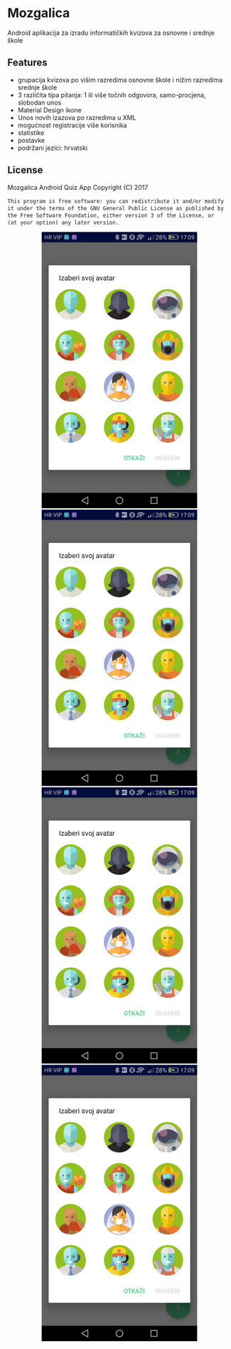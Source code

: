 # Mozgalica

Android aplikacija za izradu informatičkih kvizova za osnovne i srednje škole

## Features

- grupacija kvizova po višim razredima osnovne škole i nižim razredima srednje škole
- 3 različita tipa pitanja: 1 ili više točnih odgovora, samo-procjena, slobodan unos
- Material Design ikone
- Unos novih izazova po razredima u XML
- mogućnost registracije više korisnika
- statistike
- postavke
- podržani jezici: hrvatski

## License

Mozgalica Android Quiz App
    Copyright (C) 2017

    This program is free software: you can redistribute it and/or modify
    it under the terms of the GNU General Public License as published by
    the Free Software Foundation, either version 3 of the License, or
    (at your option) any later version.
    
<p align="center">
  <img src="Screenshot_2017-06-21-17-09-35.png" width="350"/>
  <img src="Screenshot_2017-06-21-17-09-35.png" width="350"/>
  <img src="Screenshot_2017-06-21-17-09-35.png" width="350"/>
  <img src="Screenshot_2017-06-21-17-09-35.png" width="350"/>
</p>
